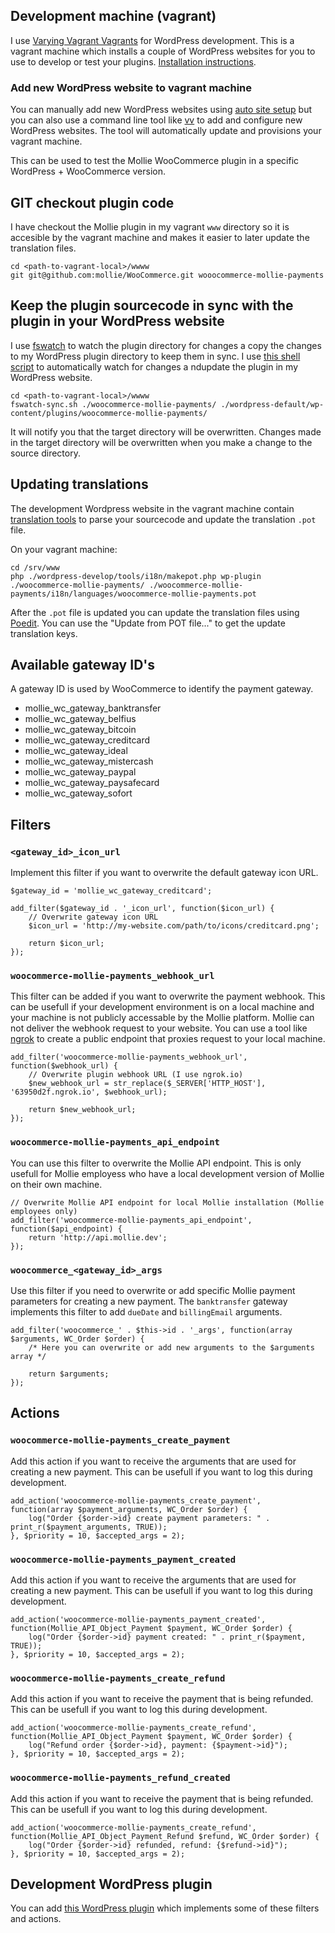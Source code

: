 ## Development machine (vagrant)

I use [Varying Vagrant Vagrants](https://github.com/Varying-Vagrant-Vagrants/VVV) for WordPress development. This is a vagrant machine which installs a couple of WordPress websites for you to use to develop or test your plugins. [Installation instructions](https://github.com/Varying-Vagrant-Vagrants/VVV#the-first-vagrant-up).

### Add new WordPress website to vagrant machine

You can manually add new WordPress websites using [auto site setup](https://github.com/varying-vagrant-vagrants/vvv/wiki/Auto-site-Setup) but you can also use a command line tool like [vv](https://github.com/bradp/vv) to add and configure new WordPress websites. The tool will automatically update and provisions your vagrant machine.

This can be used to test the Mollie WooCommerce plugin in a specific WordPress + WooCommerce version.

## GIT checkout plugin code

I have checkout the Mollie plugin in my vagrant `www` directory so it is accesible by the vagrant machine and makes it easier to later update the translation files.

```
cd <path-to-vagrant-local>/wwww
git git@github.com:mollie/WooCommerce.git wooocommerce-mollie-payments
```

## Keep the plugin sourcecode in sync with the plugin in your WordPress website

I use [fswatch](https://github.com/emcrisostomo/fswatch) to watch the plugin directory for changes a copy the changes to my WordPress plugin directory to keep them in sync. I use [this shell script](https://github.com/mollie/WooCommerce/tree/master/development/fswatch-sync.sh) to automatically watch for changes a ndupdate the plugin in my WordPress website.

```
cd <path-to-vagrant-local>/wwww
fswatch-sync.sh ./woocommerce-mollie-payments/ ./wordpress-default/wp-content/plugins/woocommerce-mollie-payments/
```

It will notify you that the target directory will be overwritten. Changes made in the target directory will be overwritten when you make a change to the source directory.

## Updating translations

The development Wordpress website in the vagrant machine contain [translation tools](https://codex.wordpress.org/I18n_for_WordPress_Developers#Using_the_i18n_tools) to parse your sourcecode and update the translation `.pot` file.

On your vagrant machine:

```
cd /srv/www
php ./wordpress-develop/tools/i18n/makepot.php wp-plugin ./woocommerce-mollie-payments/ ./woocommerce-mollie-payments/i18n/languages/woocommerce-mollie-payments.pot
```

After the `.pot` file is updated you can update the translation files using [Poedit](https://poedit.net/). You can use the "Update from POT file..." to get the update translation keys.

## Available gateway ID's

A gateway ID is used by WooCommerce to identify the payment gateway.

* mollie_wc_gateway_banktransfer
* mollie_wc_gateway_belfius
* mollie_wc_gateway_bitcoin
* mollie_wc_gateway_creditcard
* mollie_wc_gateway_ideal
* mollie_wc_gateway_mistercash
* mollie_wc_gateway_paypal
* mollie_wc_gateway_paysafecard
* mollie_wc_gateway_sofort

## Filters

### `<gateway_id>_icon_url`
Implement this filter if you want to overwrite the default gateway icon URL.

```
$gateway_id = 'mollie_wc_gateway_creditcard';

add_filter($gateway_id . '_icon_url', function($icon_url) {
    // Overwrite gateway icon URL
    $icon_url = 'http://my-website.com/path/to/icons/creditcard.png';

    return $icon_url;
});
```

### `woocommerce-mollie-payments_webhook_url`
This filter can be added if you want to overwrite the payment webhook. This can be usefull if your development environment is on a local machine and your machine is not publicly accessable by the Mollie platform. Mollie can not deliver the webhook request to your website. You can use a tool like [ngrok](https://ngrok.com/) to create a public endpoint that proxies request to your local machine.

```
add_filter('woocommerce-mollie-payments_webhook_url', function($webhook_url) {
    // Overwrite plugin webhook URL (I use ngrok.io)
    $new_webhook_url = str_replace($_SERVER['HTTP_HOST'], '63950d2f.ngrok.io', $webhook_url);

    return $new_webhook_url;
});
```

### `woocommerce-mollie-payments_api_endpoint`
You can use this filter to overwrite the Mollie API endpoint. This is only usefull for Mollie employess who have a local development version of Mollie on their own machine.

```
// Overwrite Mollie API endpoint for local Mollie installation (Mollie employees only)
add_filter('woocommerce-mollie-payments_api_endpoint', function($api_endpoint) {
    return 'http://api.mollie.dev';
});
```

### `woocommerce_<gateway_id>_args`
Use this filter if you need to overwrite or add specific Mollie payment parameters for creating a new payment. The `banktransfer` gateway implements this filter to add `dueDate` and `billingEmail` arguments.

```
add_filter('woocommerce_' . $this->id . '_args', function(array $arguments, WC_Order $order) {
	/* Here you can overwrite or add new arguments to the $arguments array */
	
	return $arguments;
});
```

## Actions

### `woocommerce-mollie-payments_create_payment`
Add this action if you want to receive the arguments that are used for creating a new payment. This can be usefull if you want to log this during development.

```
add_action('woocommerce-mollie-payments_create_payment', function(array $payment_arguments, WC_Order $order) {
	log("Order {$order->id} create payment parameters: " . print_r($payment_arguments, TRUE));
}, $priority = 10, $accepted_args = 2);
```

### `woocommerce-mollie-payments_payment_created`
Add this action if you want to receive the arguments that are used for creating a new payment. This can be usefull if you want to log this during development.

```
add_action('woocommerce-mollie-payments_payment_created', function(Mollie_API_Object_Payment $payment, WC_Order $order) {
    log("Order {$order->id} payment created: " . print_r($payment, TRUE));
}, $priority = 10, $accepted_args = 2);
```

### `woocommerce-mollie-payments_create_refund`
Add this action if you want to receive the payment that is being refunded. This can be usefull if you want to log this during development.

```
add_action('woocommerce-mollie-payments_create_refund', function(Mollie_API_Object_Payment $payment, WC_Order $order) {
	log("Refund order {$order->id}, payment: {$payment->id}");
}, $priority = 10, $accepted_args = 2);
```

### `woocommerce-mollie-payments_refund_created`
Add this action if you want to receive the payment that is being refunded. This can be usefull if you want to log this during development.

```
add_action('woocommerce-mollie-payments_create_refund', function(Mollie_API_Object_Payment_Refund $refund, WC_Order $order) {
	log("Order {$order->id} refunded, refund: {$refund->id}");
}, $priority = 10, $accepted_args = 2);
```

## Development WordPress plugin

You can add [this WordPress plugin](https://github.com/lvgunst/woocommerce-mollie-payments-development) which implements some of these filters and actions.

